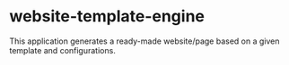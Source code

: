 # website-template-engine
This application generates a ready-made website/page based on a given template and configurations.
